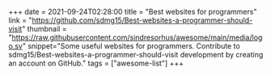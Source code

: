 +++
date = 2021-09-24T02:28:00
title = "Best websites for programmers"
link = "https://github.com/sdmg15/Best-websites-a-programmer-should-visit"
thumbnail = "https://raw.githubusercontent.com/sindresorhus/awesome/main/media/logo.sv"
snippet="Some useful websites for programmers. Contribute to sdmg15/Best-websites-a-programmer-should-visit development by creating an account on GitHub."
tags = ["awesome-list"]
+++
